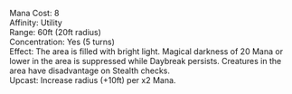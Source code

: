 Mana Cost: 8  
Affinity: Utility  
Range: 60ft (20ft radius)  
Concentration: Yes (5 turns)  
Effect: The area is filled with bright light. Magical darkness of 20 Mana or lower in the area is suppressed while Daybreak persists. Creatures in the area have disadvantage on Stealth checks.  
Upcast: Increase radius (+10ft) per x2 Mana.